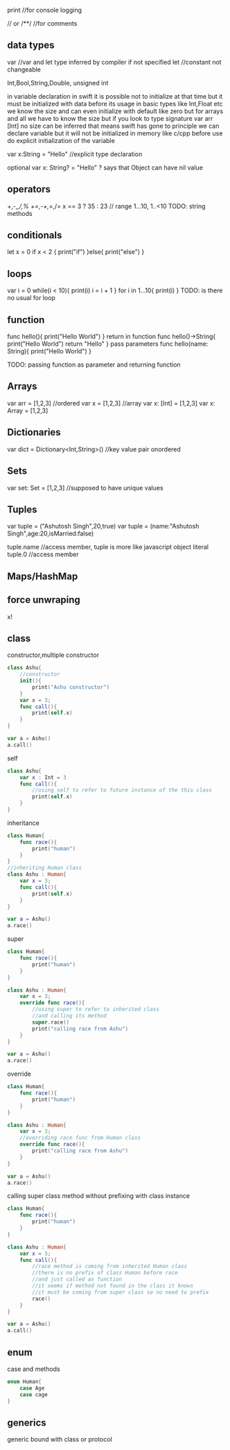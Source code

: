print	//for console logging

// or /**/ 		//for comments

## data types
var 	//var and let type inferred by compiler if not specified
let		//constant not changeable

Int,Bool,String,Double,
unsigned int

in variable declaration in swift it is possible not to initialize at that time
but it must be initialized with data before its usage 
in basic types like Int,Float etc we know the size and can even initialize with 
default like zero but for arrays and all we have to know the size but if you look to
type signature 
var arr [Int]
no size can be inferred that means swift has gone to principle 
we can declare variable but it will not be initialized in memory like c/cpp
before use do explicit initialization of the variable

var x:String = "Hello"		//explicit type declaration

optional 
var x: String? = "Hello"
? says that Object can have nil value

## operators
+,-,*,/,%
+=,-+,*=,/=
x == 3 ? 35 : 23	//
range 1...10, 1..<10
TODO: string methods

## conditionals
let x = 0
if x < 2 {
    print("if")
}else{
    print("else")
}

## loops
var i = 0
while(i < 10){
    print(i)
    i = i + 1
}
for i in 1...10{
    print(i)
}
TODO: is there no usual for loop

## function
func hello(){
    print("Hello World")
}
return in function
func hello()->String{
    print("Hello World")
    return "Hello"
}
pass parameters
func hello(name: String){
    print("Hello World")
}

TODO: passing function as parameter and returning function

## Arrays 
var arr = [1,2,3]		//ordered
var x = [1,2,3]		//array
var x: [Int] = [1,2,3]
var x: Array<Int> = [1,2,3]

## Dictionaries
var dict = Dictionary<Int,String>()	//key value pair onordered

## Sets
var set: Set = [1,2,3]	//supposed to have unique values

## Tuples
var tuple = ("Ashutosh Singh",20,true)
var tuple = (name:"Ashutosh Singh",age:20,isMarried:false)

tuple.name		//access member, tuple is more like javascript object literal
tuple.0			//access member

## Maps/HashMap


## force unwraping
x!

## class
constructor,multiple constructor
```swift
class Ashu{
    //constructor
    init(){
        print("Ashu constructor")
    }
    var x = 3;
    func call(){
        print(self.x)
    }
}

var a = Ashu()
a.call()
```


self
```swift
class Ashu{
    var x : Int = 3
    func call(){
        //using self to refer to future instance of the this class
        print(self.x)
    }
}
```
inheritance
```swift
class Human{
    func race(){
        print("human")
    }
}
//inheriting Human class
class Ashu : Human{
    var x = 3;
    func call(){
        print(self.x)
    }
}

var a = Ashu()
a.race()
```
super
```swift
class Human{
    func race(){
        print("human")
    }
}

class Ashu : Human{
    var x = 3;
    override func race(){
        //using super to refer to inherited class
        //and calling its method
        super.race()
        print("calling race from Ashu")
    }
}

var a = Ashu()
a.race()
```
override
```swift
class Human{
    func race(){
        print("human")
    }
}

class Ashu : Human{
    var x = 3;
    //overriding race func from Human class
    override func race(){
        print("calling race from Ashu")
    }
}

var a = Ashu()
a.race()
```
calling super class method without prefixing with class instance
```swift
class Human{
    func race(){
        print("human")
    }
}

class Ashu : Human{
    var x = 3;
    func call(){
        //race method is coming from inherited Human class
        //there is no prefix of class Human before race
        //and just called as function 
        //it seems if method not found in the class it knows
        //it must be coming from super class so no need to prefix
        race()
    }
}

var a = Ashu()
a.call()
```

## enum
case and methods
```swift
enum Human{
    case Age
    case cage
}
```


## generics
generic bound with class or protocol
